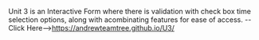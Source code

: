 Unit 3 is an Interactive Form where there is validation with check box time selection options, along with acombinating features for ease of access.
--Click Here-->https://andrewteamtree.github.io/U3/
